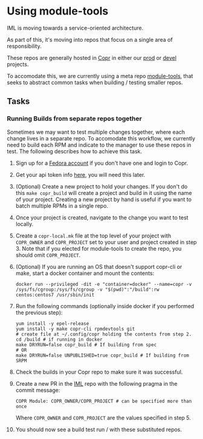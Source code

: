 # Using module-tools

IML is moving towards a service-oriented architecture.

As part of this, it's moving into repos that focus on a single area of responsibility.

These repos are generally hosted in [Copr](https://copr.fedorainfracloud.org/) in either our [prod](https://copr.fedorainfracloud.org/coprs/managerforlustre/manager-for-lustre/) or [devel](https://copr.fedorainfracloud.org/coprs/managerforlustre/manager-for-lustre-devel/) projects.

To accomodate this, we are currently using a meta repo [module-tools](https://github.com/intel-hpdd/module-tools), that seeks to abstract
common tasks when building / testing smaller repos.

## Tasks

### Running Builds from separate repos together

Sometimes we may want to test multiple changes together, where each change lives in a separate repo. To accomodate this workflow,
we currently need to build each RPM and indicate to the manager to use these repos in test. The following describes how to achieve this task.

1.  Sign up for a [Fedora account](https://admin.fedoraproject.org/accounts/user/new) if you don't have one and login to Copr.
1.  Get your api token info [here](https://copr.fedorainfracloud.org/api/), you will need this later.
1.  (Optional) Create a new project to hold your changes. If you don't do this `make copr_build` will create a project and build in it using the name of your project. Creating a new project by hand is useful if you want to batch multiple RPMs in a single repo.
1.  Once your project is created, navigate to the change you want to test locally.
1.  Create a `copr-local.mk` file at the top level of your project with `COPR_OWNER` and `COPR_PROJECT` set to your user and project created in step 3. Note that if you elected for module-tools to create the repo, you should omit `COPR_PROJECT`.
1.  (Optional) If you are running an OS that doesn't support copr-cli or make, start a docker container and mount the contents:

    ```shell
    docker run --privileged -dit -e "container=docker" --name=copr -v /sys/fs/cgroup:/sys/fs/cgroup -v "$(pwd)":"/build":rw centos:centos7 /usr/sbin/init
    ```

1.  Run the following commands (optionally inside docker if you performed the previous step):

    ```shell
    yum install -y epel-release
    yum install -y make copr-cli rpmdevtools git
    # create file at ~/.config/copr holding the contents from step 2.
    cd /build # if running in docker
    make DRYRUN=false copr_build # If building from spec
    # OR
    make DRYRUN=false UNPUBLISHED=true copr_build # If building from SRPM
    ```

1.  Check the builds in your Copr repo to make sure it was successful.
1.  Create a new PR in the [IML](https://github.com/intel-hpdd/intel-manager-for-lustre) repo with the following pragma in the commit message:

    ```shell
    COPR Module: COPR_OWNER/COPR_PROJECT # can be specified more than once
    ```

    Where `COPR_OWNER` and `COPR_PROJECT` are the values specified in step 5.

1.  You should now see a build test run / with these substituted repos.
